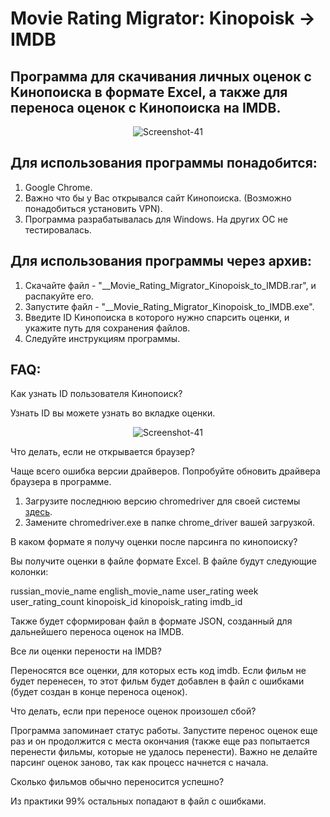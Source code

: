 ﻿# Movie Rating Migrator: Kinopoisk -> IMDB

## Программа для скачивания личных оценок с Кинопоиска в формате Excel, а также для переноса оценок с Кинопоиска на IMDB.

<p align="center">

  <img  src="https://i.ibb.co/R9XL3F3/Screenshot-41.png" alt="Screenshot-41">
</p>

## Для использования программы понадобится:
1) Google Chrome.
2) Важно что бы у Вас открывался сайт Кинопоиска. (Возможно понадобиться установить VPN).
3) Программа разрабатывалась для Windows. На других ОС не тестировалась.


## Для использования программы через архив:
1) Cкачайте файл - "__Movie_Rating_Migrator_Kinopoisk_to_IMDB.rar", и распакуйте его.
2) Запустите файл - "__Movie_Rating_Migrator_Kinopoisk_to_IMDB.exe".
3) Введите ID Кинопоиска в которого нужно спарсить оценки, и укажите путь для сохранения файлов.
4) Следуйте инструкциям программы.


## FAQ:
Как узнать ID пользователя Кинопоиск?

Узнать ID вы можете узнать во вкладке оценки.

<p align="center">

  <img  src="https://i.postimg.cc/ZKtTRCqV/Screenshot-1.png" alt="Screenshot-41">
</p>


Что делать, если не открывается браузер?

Чаще всего ошибка версии драйверов. Попробуйте обновить драйвера браузера в программе.
1) Загрузите последнюю версию chromedriver для своей системы [здесь](https://chromedriver.chromium.org/downloads).
2) Замените chromedriver.exe в папке chrome_driver вашей загрузкой.


В каком формате я получу оценки после парсинга по кинопоиску?

Вы получите оценки в файле формате Excel. В файле будут следующие колонки:

russian_movie_name
english_movie_name
user_rating
week
user_rating_count
kinopoisk_id
kinopoisk_rating
imdb_id

Также будет сформирован файл в формате JSON, созданный для дальнейшего переноса оценок на IMDB.


Все ли оценки перености на IMDB?

Переносятся все оценки, для которых есть код imdb. Если фильм не будет перенесен, то этот фильм будет добавлен в файл с ошибками (будет создан в конце переноса оценок).

Что делать, если при переносе оценок произошел сбой?

Программа запоминает статус работы. Запустите перенос оценок еще раз и он продолжится с места окончания (также еще раз попытается перенести фильмы, которые не удалось перенести).
Важно не делайте парсинг оценок заново, так как процесс начнется с начала.

Сколько фильмов обычно переносится успешно?

Из практики 99% остальных попадают в файл с ошибками.




